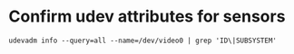 # Confirm udev attributes for sensors

```
udevadm info --query=all --name=/dev/video0 | grep 'ID\|SUBSYSTEM'
```